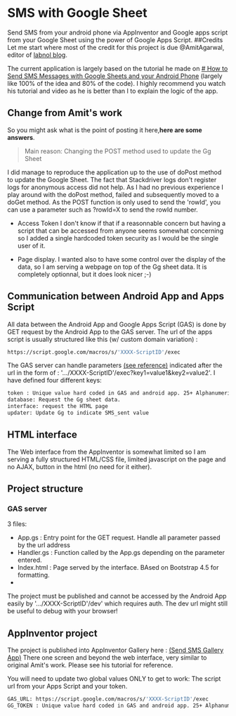 # SMS with Google Sheet
Send SMS from your android phone via AppInventor and Google apps script from your Google Sheet using the power of Google Apps Script.
##Credits
Let me start where most of the credit for this project is due @AmitAgarwal, editor of [labnol blog](https://www.labnol.org/).

The current application is largely based on the tutorial he made on [# How to Send SMS Messages with Google Sheets and your Android Phone](https://www.labnol.org/send-sms-google-sheets-200402) (largely like 100% of the idea and 80% of the code).
I highly recommend you watch his tutorial and video as he is better than I to explain the logic of the app. 

## Change from Amit's work

So you might ask what is the point of posting it here,**here are some answers**.

>  Main reason: Changing the POST method used to update the Gg Sheet

I did manage to reproduce the application up to the use of doPost method to update the Google Sheet. The fact that Stackdriver logs don't register logs for anonymous access did not help. As I had no previous experience I play around with the doPost method, failed and subsequently moved to a doGet method.
As the POST function is only used to send the 'rowId', you can use a parameter such as ?rowId=X to send the rowId number.

- Access Token
I don't know if that if a reasonnable concern but having a script that can be accessed from anyone seems somewhat concerning so I added a single hardcoded token security as I would be the single user of it.

- Page display.
I wanted also to have some control over the display of the data, so I am serving a webpage on top of the Gg sheet data. It is completely optionnal, but it does look nicer ;-)

## Communication between Android App and Apps Script
All data between the Android App and Google Apps Script (GAS) is done by GET request by the Android App to the GAS server.
The url of the apps script is usually structured like this (w/ custom domain variation)  :
```sh
https://script.google.com/macros/s/'XXXX-ScriptID'/exec
```
The GAS server can handle parameters [(see reference)](https://developers.google.com/apps-script/guides/web) indicated after the url in the form of : '.../XXXX-ScriptID'/exec?key1=value1&key2=value2'. I have defined four different keys:
```sh
token : Unique value hard coded in GAS and android app. 25+ Alphanumeric characters seems fit.
database: Request the Gg sheet data.
interface: request the HTML page
updater: Update Gg to indicate SMS_sent value
```

## HTML interface
The Web interface from the AppInventor is somewhat limited so I am serving a fully structured HTML/CSS file, limited javascript on the page and no AJAX, button in the html (no need for it either).


## Project structure

### GAS server
3 files:
- App.gs : Entry point for the GET request. Handle all parameter passed by the url address
- Handler.gs : Function called by the App.gs depending on the parameter entered.
- Index.html : Page served by the interface. BAsed on Bootstrap 4.5 for formatting.
- 
The project must be published and cannot be accessed by the Android App easily by '.../XXXX-ScriptID'/dev' which requires auth. The dev url might still be useful to debug with your browser! 

## AppInventor project
The project is published into AppInventor Gallery here : [(Send SMS Gallery App)](ai2.appinventor.mit.edu/?galleryId=5506738923372544)
There one screen and beyond the web interface, very similar to original Amit's work. Please see his tutorial for reference.

You will need to update two global values ONLY to get to work: The script url from your Apps Script and your token.
```sh
GAS_URL: https://script.google.com/macros/s/'XXXX-ScriptID'/exec
GG_TOKEN : Unique value hard coded in GAS and android app. 25+ Alphanumeric characters seems fit.
```

